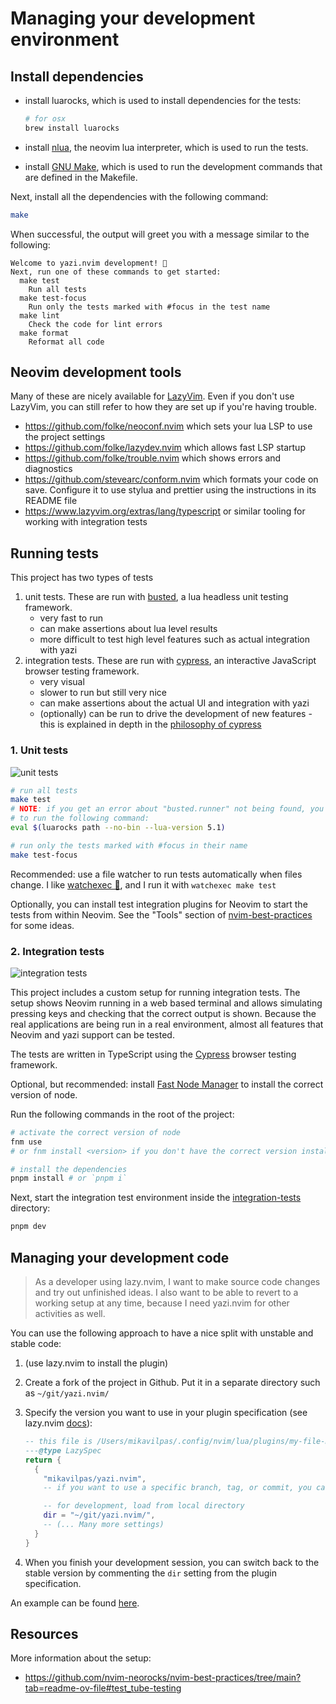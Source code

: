 # Managing your development environment

## Install dependencies

- install luarocks, which is used to install dependencies for the tests:

  ```sh
  # for osx
  brew install luarocks
  ```

- install [nlua](https://github.com/mfussenegger/nlua), the neovim lua
  interpreter, which is used to run the tests.

- install [GNU Make](https://www.gnu.org/software/make/), which is used to run
  the development commands that are defined in the Makefile.

Next, install all the dependencies with the following command:

```sh
make
```

When successful, the output will greet you with a message similar to the
following:

```text
Welcome to yazi.nvim development! 🚀
Next, run one of these commands to get started:
  make test
    Run all tests
  make test-focus
    Run only the tests marked with #focus in the test name
  make lint
    Check the code for lint errors
  make format
    Reformat all code
```

## Neovim development tools

Many of these are nicely available for [LazyVim](https://www.lazyvim.org/). Even
if you don't use LazyVim, you can still refer to how they are set up if you're
having trouble.

- <https://github.com/folke/neoconf.nvim> which sets your lua LSP to use the
  project settings
- <https://github.com/folke/lazydev.nvim> which allows fast LSP startup
- <https://github.com/folke/trouble.nvim> which shows errors and diagnostics
- <https://github.com/stevearc/conform.nvim> which formats your code on save.
  Configure it to use stylua and prettier using the instructions in its README
  file
- <https://www.lazyvim.org/extras/lang/typescript> or similar tooling for
  working with integration tests

## Running tests

This project has two types of tests

1. unit tests. These are run with
   [busted](https://github.com/lunarmodules/busted), a lua headless unit testing
   framework.
   - very fast to run
   - can make assertions about lua level results
   - more difficult to test high level features such as actual integration with
     yazi
2. integration tests. These are run with [cypress](https://www.cypress.io/), an
   interactive JavaScript browser testing framework.
   - very visual
   - slower to run but still very nice
   - can make assertions about the actual UI and integration with yazi
   - (optionally) can be run to drive the development of new features - this is
     explained in depth in the
     [philosophy of cypress](https://www.cypress.io/how-it-works)

### 1. Unit tests

![unit tests](https://github.com/mikavilpas/yazi.nvim/assets/300791/2cbc89e3-6933-4ccc-aadd-a92e42d78b37)

```sh
# run all tests
make test
# NOTE: if you get an error about "busted.runner" not being found, you may need
# to run the following command:
eval $(luarocks path --no-bin --lua-version 5.1)

# run only the tests marked with #focus in their name
make test-focus
```

Recommended: use a file watcher to run tests automatically when files change. I
like [watchexec 🦀](https://github.com/watchexec/watchexec), and I run it with
`watchexec make test`

Optionally, you can install test integration plugins for Neovim to start the
tests from within Neovim. See the "Tools" section of
[nvim-best-practices](https://github.com/nvim-neorocks/nvim-best-practices/tree/main?tab=readme-ov-file#hammer_and_wrench-tools-3)
for some ideas.

### 2. Integration tests

![integration tests](https://github.com/mikavilpas/yazi.nvim/assets/300791/817ccb3f-725b-4830-b5e0-d99a9b87ad26)

This project includes a custom setup for running integration tests. The setup
shows Neovim running in a web based terminal and allows simulating pressing keys
and checking that the correct output is shown. Because the real applications are
being run in a real environment, almost all features that Neovim and yazi
support can be tested.

The tests are written in TypeScript using the [Cypress](https://www.cypress.io/)
browser testing framework.

Optional, but recommended: install
[Fast Node Manager](https://github.com/Schniz/fnm) to install the correct
version of node.

Run the following commands in the root of the project:

```sh
# activate the correct version of node
fnm use
# or fnm install <version> if you don't have the correct version installed

# install the dependencies
pnpm install # or `pnpm i`
```

Next, start the integration test environment inside the
[integration-tests](../../integration-tests/) directory:

```sh
pnpm dev
```

## Managing your development code

> As a developer using lazy.nvim, I want to make source code changes and try out
> unfinished ideas. I also want to be able to revert to a working setup at any
> time, because I need yazi.nvim for other activities as well.

You can use the following approach to have a nice split with unstable and stable
code:

1. (use lazy.nvim to install the plugin)
2. Create a fork of the project in Github. Put it in a separate directory such
   as `~/git/yazi.nvim/`
3. Specify the version you want to use in your plugin specification (see
   lazy.nvim [docs](https://github.com/folke/lazy.nvim)):

   ```lua
   -- this file is /Users/mikavilpas/.config/nvim/lua/plugins/my-file-manager.lua
   ---@type LazySpec
   return {
     {
       "mikavilpas/yazi.nvim",
       -- if you want to use a specific branch, tag, or commit, you can specify it too

       -- for development, load from local directory
       dir = "~/git/yazi.nvim/",
       -- (... Many more settings)
     }
   }
   ```

4. When you finish your development session, you can switch back to the stable
   version by commenting the `dir` setting from the plugin specification.

An example can be found
[here](https://github.com/mikavilpas/dotfiles/blob/75e070ce6ac45b7ed8ac4c818f77abadbdd4b152/.config/nvim/lua/plugins/my-file-manager.lua?plain=1#L9).

## Resources

More information about the setup:

- <https://github.com/nvim-neorocks/nvim-best-practices/tree/main?tab=readme-ov-file#test_tube-testing>
